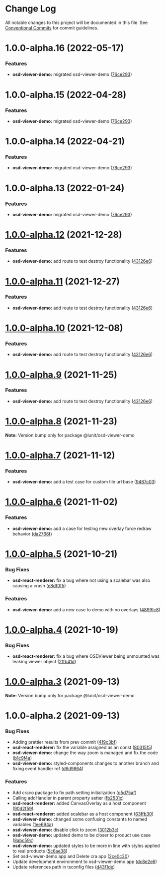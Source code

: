 # Change Log

All notable changes to this project will be documented in this file.
See [Conventional Commits](https://conventionalcommits.org) for commit guidelines.

# 1.0.0-alpha.16 (2022-05-17)


### Features

* **osd-viewer-demo:** migrated osd-viewer-demo ([76ce293](https://github.com/lunit-io/osd-react-renderer/commit/76ce29357c830e58adc58b6249fc4eadf99f55e8))





# 1.0.0-alpha.15 (2022-04-28)


### Features

* **osd-viewer-demo:** migrated osd-viewer-demo ([76ce293](https://github.com/lunit-io/osd-react-renderer/commit/76ce29357c830e58adc58b6249fc4eadf99f55e8))





# 1.0.0-alpha.14 (2022-04-21)


### Features

* **osd-viewer-demo:** migrated osd-viewer-demo ([76ce293](https://github.com/lunit-io/osd-react-renderer/commit/76ce29357c830e58adc58b6249fc4eadf99f55e8))





# 1.0.0-alpha.13 (2022-01-24)


### Features

* **osd-viewer-demo:** migrated osd-viewer-demo ([76ce293](https://github.com/lunit-io/osd-react-renderer/commit/76ce29357c830e58adc58b6249fc4eadf99f55e8))





# [1.0.0-alpha.12](https://github.com/lunit-io/frontend-components/compare/@lunit/osd-viewer-demo@1.0.0-alpha.8...@lunit/osd-viewer-demo@1.0.0-alpha.12) (2021-12-28)


### Features

* **osd-viewer-demo:** add route to test destroy functionality ([43126e6](https://github.com/lunit-io/frontend-components/commit/43126e647eff92f472703016918fdb5239098a91))





# [1.0.0-alpha.11](https://github.com/lunit-io/frontend-components/compare/@lunit/osd-viewer-demo@1.0.0-alpha.8...@lunit/osd-viewer-demo@1.0.0-alpha.11) (2021-12-27)


### Features

* **osd-viewer-demo:** add route to test destroy functionality ([43126e6](https://github.com/lunit-io/frontend-components/commit/43126e647eff92f472703016918fdb5239098a91))





# [1.0.0-alpha.10](https://github.com/lunit-io/frontend-components/compare/@lunit/osd-viewer-demo@1.0.0-alpha.8...@lunit/osd-viewer-demo@1.0.0-alpha.10) (2021-12-08)


### Features

* **osd-viewer-demo:** add route to test destroy functionality ([43126e6](https://github.com/lunit-io/frontend-components/commit/43126e647eff92f472703016918fdb5239098a91))





# [1.0.0-alpha.9](https://github.com/lunit-io/frontend-components/compare/@lunit/osd-viewer-demo@1.0.0-alpha.8...@lunit/osd-viewer-demo@1.0.0-alpha.9) (2021-11-25)


### Features

* **osd-viewer-demo:** add route to test destroy functionality ([43126e6](https://github.com/lunit-io/frontend-components/commit/43126e647eff92f472703016918fdb5239098a91))





# [1.0.0-alpha.8](https://github.com/lunit-io/frontend-components/compare/@lunit/osd-viewer-demo@1.0.0-alpha.7...@lunit/osd-viewer-demo@1.0.0-alpha.8) (2021-11-23)

**Note:** Version bump only for package @lunit/osd-viewer-demo





# [1.0.0-alpha.7](https://github.com/lunit-io/frontend-components/compare/@lunit/osd-viewer-demo@1.0.0-alpha.6...@lunit/osd-viewer-demo@1.0.0-alpha.7) (2021-11-12)


### Features

* **osd-viewer-demo:** add a test case for custom tile url base ([9467c03](https://github.com/lunit-io/frontend-components/commit/9467c0328880f5f0b315759dfa384668e2cff6aa))





# [1.0.0-alpha.6](https://github.com/lunit-io/frontend-components/compare/@lunit/osd-viewer-demo@1.0.0-alpha.5...@lunit/osd-viewer-demo@1.0.0-alpha.6) (2021-11-02)


### Features

* **osd-viewer-demo:** add a case for testing new overlay force redraw behavior ([da2768f](https://github.com/lunit-io/frontend-components/commit/da2768ff67fdb32f896d18f4967372cf26081a1b))





# [1.0.0-alpha.5](https://github.com/lunit-io/frontend-components/compare/@lunit/osd-viewer-demo@1.0.0-alpha.4...@lunit/osd-viewer-demo@1.0.0-alpha.5) (2021-10-21)


### Bug Fixes

* **osd-react-renderer:** fix a bug where not using a scalebar was also causing a crash ([e8df0f5](https://github.com/lunit-io/frontend-components/commit/e8df0f5a53dc74d2d59a6410c0178cac011924db))


### Features

* **osd-viewer-demo:** add a new case to demo with no overlays ([4899fc8](https://github.com/lunit-io/frontend-components/commit/4899fc8cae72e5e5a1d3b10ae308c7927a1790d1))





# [1.0.0-alpha.4](https://github.com/lunit-io/frontend-components/compare/@lunit/osd-viewer-demo@1.0.0-alpha.3...@lunit/osd-viewer-demo@1.0.0-alpha.4) (2021-10-19)


### Bug Fixes

* **osd-react-renderer:** fix a bug where OSDViewer being unmounted was leaking viewer object ([2ffb41d](https://github.com/lunit-io/frontend-components/commit/2ffb41d1092cacfa337be40e5f93b7bd818d7314))





# [1.0.0-alpha.3](https://github.com/lunit-io/frontend-components/compare/@lunit/osd-viewer-demo@1.0.0-alpha.2...@lunit/osd-viewer-demo@1.0.0-alpha.3) (2021-09-13)

**Note:** Version bump only for package @lunit/osd-viewer-demo





# 1.0.0-alpha.2 (2021-09-13)


### Bug Fixes

* Adding prettier results from prev commit ([419c3bf](https://github.com/lunit-io/frontend-components/commit/419c3bf35de1f7f3e294d33e5910c04ececa3cd7))
* **osd-react-renderer:** fix the variable assigned as an const ([80315f5](https://github.com/lunit-io/frontend-components/commit/80315f502ac014c9a0d6de26e4013ec2f87384f6))
* **osd-viewer-demo:** change the way zoom is managed and fix the code ([b1c9f4a](https://github.com/lunit-io/frontend-components/commit/b1c9f4a101bf218fef24360a7fbb7b06d6e0b402))
* **osd-viewer-demo:** styled-components changes to another branch and fixing event handler ref ([d6d9864](https://github.com/lunit-io/frontend-components/commit/d6d9864ce02412e1b0265dcbed8e608c5ce2f802))


### Features

* Add craco package to fix path setting initialization ([d5d75af](https://github.com/lunit-io/frontend-components/commit/d5d75af1c7b7e6fb6faa011bec8265af6bebacd2))
* Calling addHandler in parent property setter ([fb2531c](https://github.com/lunit-io/frontend-components/commit/fb2531c4aa7aae83624315d06fd8c08e68bc2860))
* **osd-react-renderer:** added CanvasOverlay as a host component ([90d2f59](https://github.com/lunit-io/frontend-components/commit/90d2f593598d1d8dc9bf7630383f4f652b03d5de))
* **osd-react-renderer:** added scalebar as a host component ([63ffb30](https://github.com/lunit-io/frontend-components/commit/63ffb3003a3cfe5996a2b99bf3da12fd58495593))
* **osd-viewer-demo:** changed some confusing constants to named variables ([1ee694a](https://github.com/lunit-io/frontend-components/commit/1ee694a5197bd0c907ada0292ca81a2143faf44f))
* **osd-viewer-demo:** disable click to zoom ([3012b3c](https://github.com/lunit-io/frontend-components/commit/3012b3c41c0c4ce544f1d7e87e5fe33f18538491))
* **osd-viewer-demo:** updated demo to be closer to product use case ([8abc59c](https://github.com/lunit-io/frontend-components/commit/8abc59c0cb8c0583304007f38023e9f1fd5f0a6b))
* **osd-viewer-demo:** updated styles to be more in line with styles applied to real products ([5c6ae38](https://github.com/lunit-io/frontend-components/commit/5c6ae384dcbd61ffba8708a4fe2f78f09d509409))
* Set osd-viewer-demo app and Delete cra app ([2ce0c30](https://github.com/lunit-io/frontend-components/commit/2ce0c30fc6d58a86bbec61b1a0b8c729d69dbe1b))
* Update development environment to osd-viewer-demo app ([dc8e2e6](https://github.com/lunit-io/frontend-components/commit/dc8e2e61c08739c4d352cf61dc66410bad928a4d))
* Update references path in tsconfig files ([d43f1de](https://github.com/lunit-io/frontend-components/commit/d43f1de5d574aa105b2b44ea4bcb36b0b1b0a7a7))
